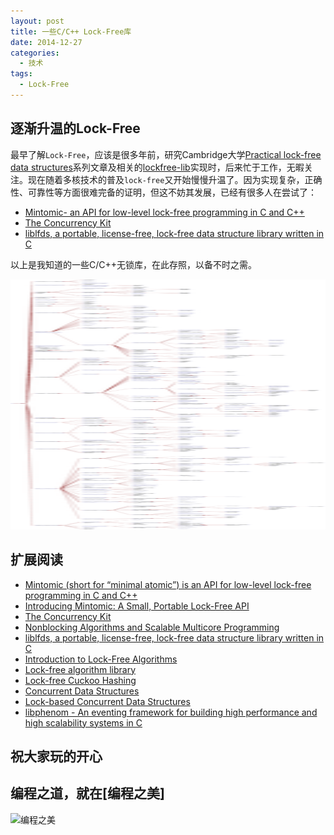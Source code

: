 ```yaml
---
layout: post
title: 一些C/C++ Lock-Free库
date: 2014-12-27
categories:
  - 技术
tags:
  - Lock-Free
---
```

## 逐渐升温的Lock-Free

最早了解`Lock-Free`，应该是很多年前，研究Cambridge大学[Practical lock-free data structures](http://www.cl.cam.ac.uk/research/srg/netos/lock-free/)系列文章及相关的[lockfree-lib](https://github.com/guiquanz/lockfree)实现时，后来忙于工作，无暇关注。现在随着多核技术的普及`lock-free`又开始慢慢升温了。因为实现复杂，正确性、可靠性等方面很难完备的证明，但这不妨其发展，已经有很多人在尝试了：

* [Mintomic- an API for low-level lock-free programming in C and C++](http://mintomic.github.io/)
* [The Concurrency Kit](http://concurrencykit.org/index.html)
* [liblfds, a portable, license-free, lock-free data structure library written in C](http://www.liblfds.org/)


以上是我知道的一些C/C++无锁库，在此存照，以备不时之需。

<!-- ![](img/CallsGraph-main.png)-->

<a href="/img/CallsGraph-main.png" rel="lightbox"><img src="/img/CallsGraph-main.png" class="frameit" width="670px" height="400px"/></a>

## 扩展阅读

* [Mintomic (short for “minimal atomic”) is an API for low-level lock-free programming in C and C++](http://mintomic.github.io/)
* [Introducing Mintomic: A Small, Portable Lock-Free API](http://preshing.com/20130505/introducing-mintomic-a-small-portable-lock-free-api/)
* [The Concurrency Kit](http://concurrencykit.org/index.html)
* [Nonblocking Algorithms and Scalable Multicore Programming](http://queue.acm.org/detail.cfm?id=2492433)
* [liblfds, a portable, license-free, lock-free data structure library written in C](http://www.liblfds.org/)
* [Introduction to Lock-Free Algorithms](http://concurrencykit.org/presentations/lf1/lf1.pdf)
* [Lock-free algorithm library](http://stackoverflow.com/questions/6572714/lock-free-algorithm-library)
* [Lock-free Cuckoo Hashing](http://www.cse.chalmers.se/~tsigas/papers/ICDCS14.pdf)
* [Concurrent Data Structures](http://www.cs.tau.ac.il/~shanir/concurrent-data-structures.pdf)
* [Lock-based Concurrent Data Structures](http://pages.cs.wisc.edu/~remzi/OSTEP/threads-locks-usage.pdf)
* [libphenom - An eventing framework for building high performance and high scalability systems in C](https://github.com/facebook/libphenom)


## 祝大家玩的开心

## 编程之道，就在[编程之美]

![编程之美](/img/weixin_qr.jpg)

